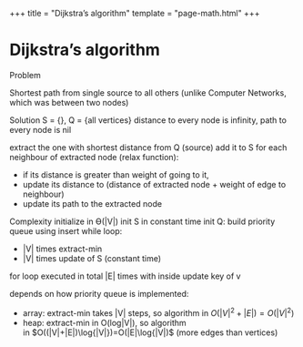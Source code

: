 +++
title = "Dijkstra’s algorithm"
template = "page-math.html"
+++

# Dijkstra’s algorithm

Problem

Shortest path from single source to all others (unlike Computer Networks, which was between two nodes)

Solution
S = {}, Q = {all vertices}
distance to every node is infinity, path to every node is nil

extract the one with shortest distance from Q (source)
add it to S
for each neighbour of extracted node (relax function):

- if its distance is greater than weight of going to it,
- update its distance to (distance of extracted node + weight of edge to neighbour)
- update its path to the extracted node

Complexity
initialize in ϴ(|V|)
init S in constant time
init Q: build priority queue using insert
while loop:

- |V| times extract-min
- |V| times update of S (constant time)

for loop executed in total |E| times with inside update key of v

depends on how priority queue is implemented:

- array: extract-min takes |V| steps, so algorithm in $O(|V|^2+|E|)=O(|V|^2)$
- heap: extract-min in O(log|V|), so algorithm in $O((|V|+|E|)\log{|V|})=O(|E|\log{|V|)$ (more edges than vertices)
